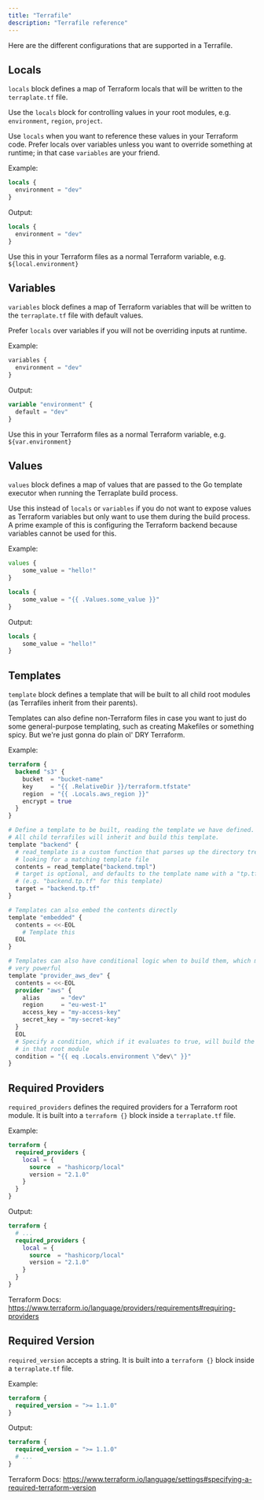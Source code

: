 ```yaml
---
title: "Terrafile"
description: "Terrafile reference"
---
```


Here are the different configurations that are supported in a Terrafile.

## Locals

`locals` block defines a map of Terraform locals that will be written to the `terraplate.tf` file.

Use the `locals` block for controlling values in your root modules, e.g. `environment`, `region`, `project`.

Use `locals` when you want to reference these values in your Terraform code.
Prefer locals over variables unless you want to override something at runtime; in that case `variables` are your friend.

Example:

```terraform title="terraplate.hcl"
locals {
  environment = "dev"
}
```

Output:

```terraform title="terraplate.tf"
locals {
  environment = "dev"
}
```

Use this in your Terraform files as a normal Terraform variable, e.g. `${local.environment}`

## Variables

`variables` block defines a map of Terraform variables that will be written to the `terraplate.tf` file with default values.

Prefer `locals` over variables if you will not be overriding inputs at runtime.

Example:

```terraform title="terraplate.hcl"
variables {
  environment = "dev"
}
```

Output:

```terraform title="terraplate.tf"
variable "environment" {
  default = "dev"
}
```

Use this in your Terraform files as a normal Terraform variable, e.g. `${var.environment}`

## Values

`values` block defines a map of values that are passed to the Go template executor when running the Terraplate build process.

Use this instead of `locals` or `variables` if you do not want to expose values as Terraform variables but only want to use them during the build process.
A prime example of this is configuring the Terraform backend because variables cannot be used for this.

Example:

```terraform title="terraplate.hcl"
values {
    some_value = "hello!"
}
```

```terraform title="templates/some_value.tp.tf.hcl"
locals {
    some_value = "{{ .Values.some_value }}"
}
```

Output:

```terraform title="some_value.tp.tf"
locals {
    some_value = "hello!"
}
```

## Templates

`template` block defines a template that will be built to all child root modules (as Terrafiles inherit from their parents).

Templates can also define non-Terraform files in case you want to just do some general-purpose templating, such as creating Makefiles or something spicy.
But we're just gonna do plain ol' DRY Terraform.

Example:

```terraform title="backend.tmpl"
terraform {
  backend "s3" {
    bucket  = "bucket-name"
    key     = "{{ .RelativeDir }}/terraform.tfstate"
    region  = "{{ .Locals.aws_region }}"
    encrypt = true
  }
}
```

```terraform title="terraplate.hcl"
# Define a template to be built, reading the template we have defined.
# All child terrafiles will inherit and build this template.
template "backend" {
  # read_template is a custom function that parses up the directory tree,
  # looking for a matching template file
  contents = read_template("backend.tmpl")
  # target is optional, and defaults to the template name with a "tp.tf" suffix
  # (e.g. "backend.tp.tf" for this template)
  target = "backend.tp.tf"
}

# Templates can also embed the contents directly
template "embedded" {
  contents = <<-EOL
    # Template this
  EOL
}

# Templates can also have conditional logic when to build them, which makes them
# very powerful
template "provider_aws_dev" {
  contents = <<-EOL
  provider "aws" {
    alias      = "dev"
    region     = "eu-west-1"
    access_key = "my-access-key"
    secret_key = "my-secret-key"
  }
  EOL
  # Specify a condition, which if it evaluates to true, will build the template
  # in that root module
  condition = "{{ eq .Locals.environment \"dev\" }}"
}
```

## Required Providers

`required_providers` defines the required providers for a Terraform root module.
It is built into a `terraform {}` block inside a `terraplate.tf` file.

Example:

```terraform title="terraplate.hcl"
terraform {
  required_providers {
    local = {
      source  = "hashicorp/local"
      version = "2.1.0"
    }
  }
}
```

Output:

```terraform  title="terraplate.tf"
terraform {
  # ...
  required_providers {
    local = {
      source  = "hashicorp/local"
      version = "2.1.0"
    }
  }
}
```

Terraform Docs: <https://www.terraform.io/language/providers/requirements#requiring-providers>

## Required Version

`required_version` accepts a string. It is built into a `terraform {}` block inside a `terraplate.tf` file.

Example:

```terraform title="terraplate.hcl"
terraform {
  required_version = ">= 1.1.0"
}
```

Output:

```terraform title="terraplate.tf"
terraform {
  required_version = ">= 1.1.0"
  # ...
}
```

Terraform Docs: <https://www.terraform.io/language/settings#specifying-a-required-terraform-version>
